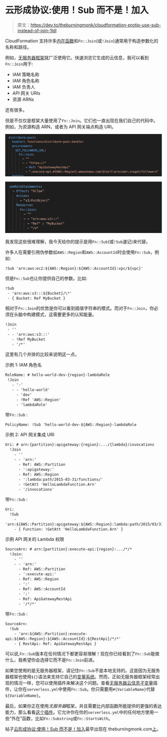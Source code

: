 # 云形成协议:使用！Sub 而不是！加入

> 原文：<https://dev.to/theburningmonk/cloudformation-protip-use-sub-instead-of-join-1ldl>

CloudFormation 支持许多[内在函数](https://docs.aws.amazon.com/AWSCloudFormation/latest/UserGuide/intrinsic-function-reference.html)和`Fn::Join`(或`!Join`)通常用于构造参数化的名称和路径。

例如，[无服务器框架](https://serverless.com/framework/)就广泛使用它。快速浏览它生成的云信息，我可以看到`Fn::Join`用于:

*   IAM 策略名称
*   IAM 角色名称
*   IAM 负责人
*   API 网关 URIs
*   资源 ARNs

还有很多。

但是不仅仅是框架大量使用了`Fn::Join`。它们也一直出现在我们自己的代码中。例如，为资源构造 ARN，或者为 API 网关端点构造 URI。

[![](img/67ae2f5ba0c6bc4f8c6aaf9a8272b273.png)](https://res.cloudinary.com/practicaldev/image/fetch/s--R2cIIGfh--/c_limit%2Cf_auto%2Cfl_progressive%2Cq_auto%2Cw_880/https://theburningmonk.com/wp-content/uploads/2019/05/img_5cd77476f1b2d.png)

[![](img/182479bd30d9b14219166bd455ecfd2e.png)](https://res.cloudinary.com/practicaldev/image/fetch/s--gEjCRlUL--/c_limit%2Cf_auto%2Cfl_progressive%2Cq_auto%2Cw_880/https://theburningmonk.com/wp-content/uploads/2019/05/img_5cd774833cfc3.png)

我发现这些很难理解，我今天给你的提示是用`Fn::Sub`(或`!Sub`速记)来代替。

许多人在需要引用伪参数如`AWS::Region`和`AWS::AccountId`时会使用`Fn::Sub`，例如:

```
!Sub 'arn:aws:ec2:${AWS::Region}:${AWS::AccountId}:vpc/${vpc}' 
```

但是`Fn::Sub`也让你提供自己的参数。比如:

```
!Sub
 - 'arn:aws:s3:::${Bucket}/\*'
 - { Bucket: Ref MyBucket } 
```

相对于`Fn::Join`的优势是你可以看到插值字符串的模式。而对于`Fn::Join`，你必须在头脑中构建模式，这需要更多的认知能量。

```
!Join
 - ''
 - - 'arn:aws:s3:::'
   - !Ref MyBucket
   - '/*' 
```

这里有几个并排的比较来说明这一点。

示例 1: IAM 角色名

```
RoleName: # hello-world-dev-{region}-lambdaRole
 !Join
   - '-'
   - - 'hello-world'
     - 'dev'
     - !Ref 'AWS::Region'
     - 'lambdaRole' 
```

带`Fn::Sub` :

```
PolicyName: !Sub 'hello-world-dev-${AWS::Region}-lambdaRole 
```

示例 2: API 网关集成 URI

```
Uri: # arn:{partition}:apigateway:{region}:.../{lambda}/invocations
  !Join
    - ''
    - - 'arn:'
      - Ref: AWS::Partition
      - ':apigateway:'
      - Ref: AWS::Region
      - ':lambda:path/2015-03-31/functions/'
      - !GetAtt 'HelloLambdaFunction.Arn'
      - '/invocations' 
```

带`Fn::Sub` :

```
Uri:
  !Sub
    - 'arn:${AWS::Partition}:apigateway:${AWS::Region}:lambda:path/2015/03/31/functions/${Function}/invocations'
    - { Function: !GetAtt 'HelloLambdaFunction.Arn' } 
```

示例 API 网关的 Lambda 权限

```
SourceArn: # arn:{partition}:execute-api:{region}:.../*/*
  !Join:
    - ''
    - - 'arn:'
      - Ref: AWS::Partition
      - ':execute-api:'
      - Ref: AWS::Region
      - ':'
      - Ref: AWS::AccountId
      - ':'
      - Ref: ApiGatewayRestApi
      - '/*/*' 
```

带`Fn::Sub` :

```
SourceArn:
  !Sub
    - 'arn:${AWS::Partition}:execute-api:${AWS::Region}:${AWS::AccountId}:${RestApi}/*/*'
    - { RestApi: Ref: ApiGatewayRestApi } 
```

可以说,`Fn::Sub`版本在任何情况下都更容易理解！现在你已经看到了`Fn::Sub`能做什么，我希望你会选择它而不是`Fn::Join`前进。

如果您使用的是无服务器框架，请记住`Fn::Sub`不是本地支持的。这是因为无服务器框架也使用`${}`语法来支持它自己的[变量系统](https://serverless.com/framework/docs/providers/aws/guide/variables/)。然而，正如无服务器框架经常出现的情况一样，您可以使用插件来解决这个问题。查看[无服务器云信息子变量](https://github.com/santiagocardenas/serverless-cloudformation-sub-variables)插件，让你在`serverless.yml`中使用`Fn::Sub`。你只需要用`#{VariableName}`代替`${VariableName}`。

最后，如果你正在使用*无服务器*框架，并且需要比内部函数所能提供的更强的表达能力，那么看看[这个插件](https://dev.to/theburningmonk/introducing-cloudformation-extrinsic-functions-33e1)。它允许你在你的`serverless.yml`中的任何地方使用一些“外在”函数，比如`Fn::Substring`或`Fn::StartsWith`。

帖子[云形成协议:使用！Sub 而不是！加入](https://theburningmonk.com/2019/05/cloudformation-protip-use-fnsub-instead-of-fnjoin/)最早出现在 theburningmonk.com[上](https://theburningmonk.com)。

[![](img/b3069faad4729e2e7fcadab6d656f67a.png)](https://res.cloudinary.com/practicaldev/image/fetch/s--fvwHVnZW--/c_limit%2Cf_auto%2Cfl_progressive%2Cq_auto%2Cw_880/http://feeds.feedburner.com/%257Er/theburningmonk/%257E4/Tnt5S1OhlGE)